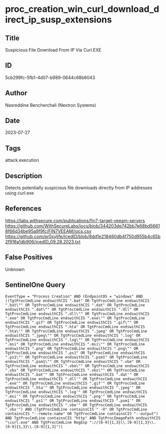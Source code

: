 # proc_creation_win_curl_download_direct_ip_susp_extensions

## Title
Suspicious File Download From IP Via Curl.EXE

## ID
5cb299fc-5fb1-4d07-b989-0644c68b6043

## Author
Nasreddine Bencherchali (Nextron Systems)

## Date
2023-07-27

## Tags
attack.execution

## Description
Detects potentially suspicious file downloads directly from IP addresses using curl.exe

## References
https://labs.withsecure.com/publications/fin7-target-veeam-servers
https://github.com/WithSecureLabs/iocs/blob/344203de742bb7e68bd56618f66d34be95a9f9fc/FIN7VEEAM/iocs.csv
https://github.com/pr0xylife/IcedID/blob/8dd1e218460db4f750d955b4c65b2f918a1db906/icedID_09.28.2023.txt

## False Positives
Unknown

## SentinelOne Query
```
EventType = "Process Creation" AND (EndpointOS = "windows" AND ((TgtProcCmdLine endswithCIS ".bat" OR TgtProcCmdLine endswithCIS ".bat\"" OR TgtProcCmdLine endswithCIS ".dat" OR TgtProcCmdLine endswithCIS ".dat\"" OR TgtProcCmdLine endswithCIS ".dll" OR TgtProcCmdLine endswithCIS ".dll\"" OR TgtProcCmdLine endswithCIS ".exe" OR TgtProcCmdLine endswithCIS ".exe\"" OR TgtProcCmdLine endswithCIS ".gif" OR TgtProcCmdLine endswithCIS ".gif\"" OR TgtProcCmdLine endswithCIS ".hta" OR TgtProcCmdLine endswithCIS ".hta\"" OR TgtProcCmdLine endswithCIS ".jpeg" OR TgtProcCmdLine endswithCIS ".jpeg\"" OR TgtProcCmdLine endswithCIS ".log" OR TgtProcCmdLine endswithCIS ".log\"" OR TgtProcCmdLine endswithCIS ".msi" OR TgtProcCmdLine endswithCIS ".msi\"" OR TgtProcCmdLine endswithCIS ".png" OR TgtProcCmdLine endswithCIS ".png\"" OR TgtProcCmdLine endswithCIS ".ps1" OR TgtProcCmdLine endswithCIS ".ps1\"" OR TgtProcCmdLine endswithCIS ".psm1" OR TgtProcCmdLine endswithCIS ".psm1\"" OR TgtProcCmdLine endswithCIS ".vbe" OR TgtProcCmdLine endswithCIS ".vbe\"" OR TgtProcCmdLine endswithCIS ".vbs" OR TgtProcCmdLine endswithCIS ".vbs\"" OR TgtProcCmdLine endswithCIS ".bat'" OR TgtProcCmdLine endswithCIS ".dat'" OR TgtProcCmdLine endswithCIS ".dll'" OR TgtProcCmdLine endswithCIS ".exe'" OR TgtProcCmdLine endswithCIS ".gif'" OR TgtProcCmdLine endswithCIS ".hta'" OR TgtProcCmdLine endswithCIS ".jpeg'" OR TgtProcCmdLine endswithCIS ".log'" OR TgtProcCmdLine endswithCIS ".msi'" OR TgtProcCmdLine endswithCIS ".png'" OR TgtProcCmdLine endswithCIS ".ps1'" OR TgtProcCmdLine endswithCIS ".psm1'" OR TgtProcCmdLine endswithCIS ".vbe'" OR TgtProcCmdLine endswithCIS ".vbs'") AND (TgtProcCmdLine containsCIS " -O" OR TgtProcCmdLine containsCIS "--remote-name" OR TgtProcCmdLine containsCIS "--output") AND TgtProcCmdLine containsCIS "http" AND TgtProcImagePath endswithCIS "\curl.exe" AND TgtProcCmdLine RegExp "://[0-9]{1,3}\\.[0-9]{1,3}\\.[0-9]{1,3}\\.[0-9]{1,3}"))

```
